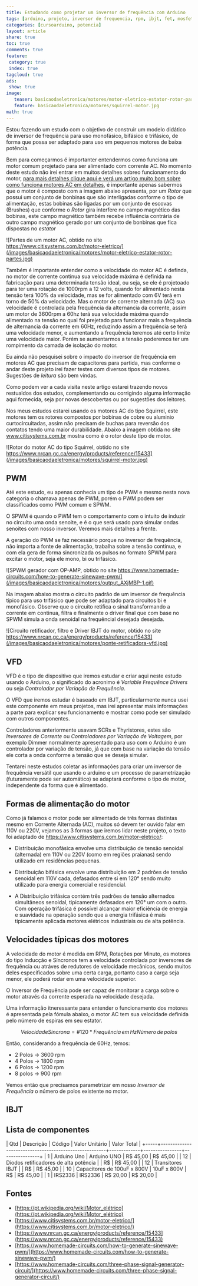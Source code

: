 ```yaml
---
title: Estudando como projetar um inversor de frequência com Arduino
tags: [arduino, projeto, inversor de frequencia, rpm, ibjt, fet, mosfet, scr, triac, diodos, pwm, spwm, rotor, estator, bobinas, brushes, escovas, carvao]
categories: [cursoarduino, potencia]
layout: article
share: true
toc: true
comments: true
feature:
 category: true
 index: true
tagcloud: true
ads:
 show: true
image:
   teaser: basicaodaeletronica/motores/motor-eletrico-estator-rotor-partes.jpg
   feature: basicaodaeletronica/motores/squirrel-motor.jpg
math: true
---
```


Estou fazendo um estudo com o objetivo de construir um modelo didático de inversor de frequência para uso monofásico, bifásico e trifásico, de forma que possa ser adaptado para uso em pequenos motores de baixa potência.

<!--more-->

Bem para começarmos é importanter entendermos como funciona um motor comum projetado para ser alimentado com corrente AC. No momento deste estudo não irei entrar em muitos detalhes sobreo funcionamento do motor, [para mais detalhes clique aqui e verá um artigo muito bom sobre como funciona motores AC em detalhes](https://www.citisystems.com.br/motor-eletrico/), é importante apenas sabermos que o motor é composto com a imagem abaixo apresenta, por um *Rotor* que possui um conjunto de bonbinas que são interligadas conforme o tipo de alimentação, estas bobinas são ligadas por um conjunto de escovas (Brushes) que conforme o *Rotor* gira interfere no campo magnético das bobinas, este campo magnético também recebe influência contrária de outro campo magnético gerado por um conjunto de bonbinas que fica dispostas no *estator*

![Partes de um motor AC, obtido no site https://www.citisystems.com.br/motor-eletrico/](/images/basicaodaeletronica/motores/motor-eletrico-estator-rotor-partes.jpg)

Também é importante entender como a velocidade do motor AC é definda, no motor de corrente continua sua velocidade máxima é definida na fabricação para uma determinada tensão ideal, ou seja, se ele é projetoado para ter uma rotação de 1000rpm a 12 volts, quando for alimentado nesta tensão terá 100% da velocidade, mas se for alimentado com 6V terá em torno de 50% da velocidade. Mas o motor de corrente alternada (AC) sua velocidade é controlada pela frequência da alternancia da corrente, assim um motor de 3600rpm a 60hz terá sua velocidade máxima quando alimentado na tensão no qual foi prejetado para funcionar mais a frequência de alternancia da corrente em 60Hz, reduzindo assim a frequência se terá uma velocidade menor, e aumentando a frequência teremos até certo limite uma velocidade maior. Porém se aumentarmos a tensão poderemos ter um rompimento da camada de isolação do motor.

Eu ainda não pesquisei sobre o impacto do inversor de frequência em motores AC que precisam de capacitores para partida, mas conforme o andar deste projeto irei fazer testes com diversos tipos de motores. Sugestões de *_leitura_* são bem vindas.

Como podem ver a cada visita neste artigo estarei trazendo novos restualdos dos estudos, complementando ou corrigindo alguma informação aqui fornecida, seja por novas descobertas ou por sugestões dos leitores.

Nos meus estudos estarei usando os motores AC do tipo Squirrel, este motores tem os rotores compostos por bobinas de cobre ou aluminio curtocircuitadas, assim não precisam de buchas para reversão dos contatos tendo uma maior durabilidade. Abaixo a imagem obtida no site www.citisystems.com.br mostra como é o rotor deste tipo de motor.

![Rotor do motor AC do tipo Squirrel, obtido no site https://www.nrcan.gc.ca/energy/products/reference/15433](/images/basicaodaeletronica/motores/squirrel-motor.jpg)


## PWM

Até este estudo, eu apenas conhecia um tipo de PWM e mesmo nesta nova categoria o chamava apenas de PWM, porém o PWM podem ser classificados como PWM comum e SPWM.

O SPWM é quando o PWM tem o comportamento com o intuito de induzir no circuito uma onda senoite, e é o que será usado para simular ondas senoites com nosso inversor. Veremos mais detalhes a frente.

A geração do PWM se faz necessário porque no inversor de frequência, não importa a fonte de alimentação, trabalha sobre a tensão continua, e com ela gera de forma sincronizada os pulsos no formato SPWM para excitar o motor, seja ele mono, bi ou trifásico.

![SPWM gerador com OP-AMP, obtido no site https://www.homemade-circuits.com/how-to-generate-sinewave-pwm/](/images/basicaodaeletronica/motores/output_AXjMBP-1.gif)

Na imagem abaixo mostra o circuito padrão de um inversor de frequência típico para uso trifásico que pode ser adaptado para circuitos bi e monofásico. Observe que o circuito retifica o sinal transformando a corrente em continua, filtra e finalmente o driver final que com base no SPWM simula a onda senoidal na frequêncial desejada desejada.

![Circuito retificador, filtro e Driver IBJT do motor, obtido no site https://www.nrcan.gc.ca/energy/products/reference/15433](/images/basicaodaeletronica/motores/ponte-retificadora-vfd.jpg)

## VFD

VFD é o tipo de dispositivo que iremos estudar e criar aqui neste estudo usando o Arduino, o significado do acronimo é *Variable Frequênce Drivers* ou seja *Controlador por Variação de Frequência*.

O VFD que iremos estudar é baseado em IBJT, particularmente nunca usei este componente em meus projetos, mas irei apresentar mais informações a parte para explicar seu funcionamento e mostrar como pode ser simulado com outros componentes.

Controladores anteriormente usavam SCRs e Thyristores, estes são *Inversores de Corrente* ou *Controladores por Variação de Voltagem*, por exemplo Dimmer normalmente apresentado para uso com o Arduino é um controlador por variação de tensão, já que com base na variação da tensão ele corta a onda conforme a tensão que se deseja simular.

Tentarei neste estudos coletar as informações para criar um inversor de frequência versátil que usando o arduino e um processo de parametrização (futuramente pode ser automático) se adaptará conforme o tipo de motor, independente da forma que é alimentado.

## Formas de alimentação do motor

Como já falamos o motor pode ser alimentado de três formas distintas mesmo em Corrente Alternada (AC), muitos só devem ter ouvido falar em 110V ou 220V, vejamos as 3 formas que iremos lidar neste projeto, o texto foi adaptado de https://www.citisystems.com.br/motor-eletrico/:

* Distribuição monofásica envolve uma distribuição de tensão senoidal (alternada) em 110V ou 220V (como em regiões praianas) sendo utilizado em residências pequenas.

* Distribuição bifásica envolve uma distribuição em 2 padrões de tensão senoidal em 110V cada, defasados entre si em 120° sendo muito utilizado para energia comercial e residencial.

* A Distribuição trifásica contém três padrões de tensão alternados simultâneos senoidal, tipicamente defasados em 120° um com o outro. Com operação trifásica é possível alcançar maior eficiência de energia e suavidade na operação sendo que a energia trifásica é mais tipicamente aplicada motores elétricos industriais ou de alta potência.

## Velocidades típicas dos motores

A velocidade do motor é medida em RPM, Rotações por Minuto, os motores do tipo Inducção e Síncronos tem a velocidade controlada por inversores de frequência ou atráves de redutores de velocidade mecânicos, sendo muitos deles especificados sobre uma certa carga, portanto caso a carga seja menor, ele poderá rodar em uma velocidade superior.

O Inversor de Frequência pode ser capaz de monitorar a carga sobre o motor através da corrente esperada na velocidade desejada.

Uma informação itneressante para entender o funcionamento dos motores é apresentada pela fómula abaixo, o motor AC tem sua velocidade definida pelo número de espiras em seu estator.

$$
Velocidade Sincrona = \#{120 * Frequência \, em \, Hz}{Número \, de \, polos}
$$

Então, considerando a frequência de 60Hz, temos:

* 2 Polos -> 3600 rpm
* 4 Polos -> 1800 rpm
* 6 Polos -> 1200 rpm
* 8 polos ->  900 rpm

Vemos então que precisamos parametrizar em nosso *Inversor de Frequência* o número de polos existente no motor.

## IBJT


## Lista de componentes

| Qtd |                       Descrição                       |   Código    | Valor Unitário |   Valor Total  |
+-----+-------------------------------------------------------+-------------+----------------+----------------+
|  1  | Arduino Uno                                           | Arduino UNO | R$   45,00     | R$   45,00     |
| 12  | Diodos retificadores de alta potência                 |             | R$           | R$   45,00     |
| 12  | Transitores IBJT                                      |             | R$           | R$   45,00     |
| 10  | Capacitores de 100uF x 800V                           | 10uF x 800V | R$           | R$   45,00     |
|  1  | IRS2336                            | IRS2336 | R$   20,00          | R$   20,00     |

## Fontes

* [https://pt.wikipedia.org/wiki/Motor_elétrico](https://pt.wikipedia.org/wiki/Motor_elétrico)
* [https://www.citisystems.com.br/motor-eletrico/](https://www.citisystems.com.br/motor-eletrico/)
* [https://www.nrcan.gc.ca/energy/products/reference/15433](https://www.nrcan.gc.ca/energy/products/reference/15433)
* [https://www.homemade-circuits.com/how-to-generate-sinewave-pwm/](https://www.homemade-circuits.com/how-to-generate-sinewave-pwm/)
* [https://www.homemade-circuits.com/three-phase-signal-generator-circuit/](https://www.homemade-circuits.com/three-phase-signal-generator-circuit/)